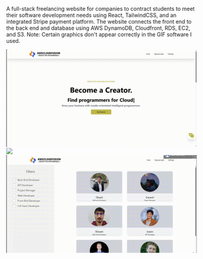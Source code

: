 A full-stack freelancing website for companies to contract students to meet their software development needs using React, TailwindCSS, and an integrated Stripe payment platform. The website connects the front end to the back end and database using AWS DynamoDB, Cloudfront, RDS, EC2, and S3. Note: Certain graphics don't appear correctly in the GIF software I used.

![](https://github.com/ColeBranston/cloudFusion/blob/main/Video1.gif)
![](https://github.com/ColeBranston/cloudFusion/blob/main/Video2.gif)
![](https://github.com/ColeBranston/cloudFusion/blob/main/Video3.gif)

